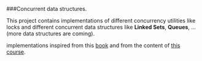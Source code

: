###Concurrent data structures.

This project contains implementations of different concurrency utilities like locks and different concurrent data structures like **Linked Sets**, **Queues**, ... (more data structures are coming).

implementations inspired from this [book](https://www.amazon.com/Art-Multiprocessor-Programming-Revised-Reprint/dp/0123973376) and from the content of [this course](https://mcs.unibnf.ch/courses/concurrency-multi-core-programming-and-data-processing/).